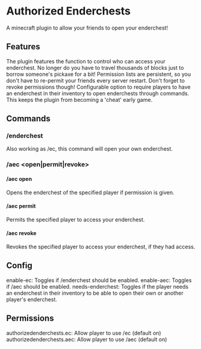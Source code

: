 # Authorized Enderchests
A minecraft plugin to allow your friends to open your enderchest!

## Features
The plugin features the function to control who can access your enderchest. No longer do you have to travel thousands of blocks just to borrow someone's pickaxe for a bit! Permission lists are persistent, so you don't have to re-permit your friends every server restart. Don't forget to revoke permissions though!
Configurable option to require players to have an enderchest in their inventory to open enderchests through commands. This keeps the plugin from becoming a 'cheat' early game.

## Commands
### /enderchest
Also working as /ec, this command will open your own enderchest.
### /aec <open|permit|revoke> <player>
#### /aec open <player>
Opens the enderchest of the specified player if permission is given.
#### /aec permit <player>
Permits the specified player to access your enderchest.
#### /aec revoke <player>
Revokes the specified player to access your enderchest, if they had access.

## Config
enable-ec: Toggles if /enderchest should be enabled.
enable-aec: Toggles if /aec should be enabled.
needs-enderchest: Toggles if the player needs an enderchest in their inventory to be able to open their own or another player's enderchest.

## Permissions
authorizedenderchests.ec: Allow player to use /ec (default on)
authorizedenderchests.aec: Allow player to use /aec (default on)
